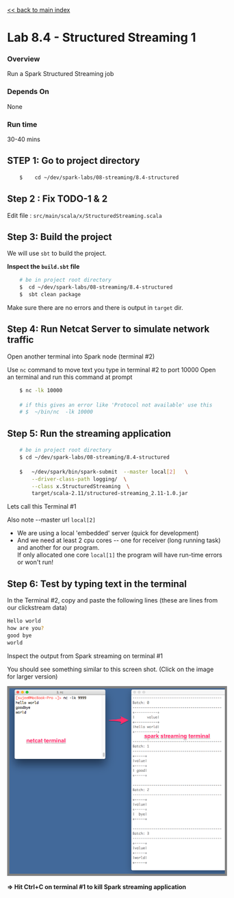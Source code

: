 <link rel='stylesheet' href='../../assets/css/main.css'/>

[<< back to main index](../../README-scala.md)

# Lab 8.4 - Structured Streaming 1

### Overview
Run a Spark Structured Streaming  job

### Depends On
None

### Run time
30-40 mins


## STEP 1: Go to project directory
```bash
    $    cd ~/dev/spark-labs/08-streaming/8.4-structured
```


## Step 2 : Fix TODO-1 & 2
Edit file : `src/main/scala/x/StructuredStreaming.scala`


## Step 3: Build the project
We will use `sbt` to build the project.  

**Inspect the `build.sbt` file**

```bash
    # be in project root directory
    $  cd ~/dev/spark-labs/08-streaming/8.4-structured
    $  sbt clean package
```


Make sure there are no errors and there is output in `target` dir.

## Step 4: Run Netcat Server to simulate network traffic

Open another terminal into Spark node (terminal #2)

Use `nc` command to move text you type in terminal #2 to port 10000
Open an terminal and run this command at prompt

```bash
    $ nc -lk 10000

    # if this gives an error like 'Protocol not available' use this
    # $  ~/bin/nc  -lk 10000
```

## Step 5: Run the streaming application

```bash
    # be in project root directory
    $ cd ~/dev/spark-labs/08-streaming/8.4-structured

    $   ~/dev/spark/bin/spark-submit  --master local[2]   \
        --driver-class-path logging/  \
        --class x.StructuredStreaming  \
        target/scala-2.11/structured-streaming_2.11-1.0.jar
```

Lets call this Terminal #1

Also note --master url `local[2]`
* We are using a local 'embedded' server  (quick for development)
* And we need at least 2 cpu cores -- one for receiver (long running task) and another for our program.  
If only allocated one core `local[1]`  the program will have run-time errors or won't run!


## Step 6:  Test by typing text in the terminal

In the Terminal #2, copy and paste the following lines (these are lines from our clickstream data)

```bash
Hello world
how are you?
good bye
world
```

Inspect the output from Spark streaming on terminal #1

You should see something similar to this screen shot.
(Click on the image for larger version)   

<a href="../../assets/images/8.4a-structured-streaming.png"><img src="../../assets/images/8.4a-structured-streaming.png" style="border: 5px solid grey; max-width:100%;"/></a>

**=>  Hit Ctrl+C  on terminal #1 to kill Spark streaming application**

